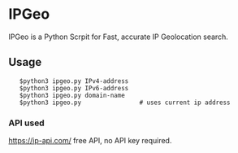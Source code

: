 # IPGeo

IPGeo is a Python Scrpit for Fast, accurate IP Geolocation search.

## Usage

```
   $python3 ipgeo.py IPv4-address
   $python3 ipgeo.py IPv6-address
   $python3 ipgeo.py domain-name
   $python3 ipgeo.py                # uses current ip address
```
    

### API used
https://ip-api.com/  free API, no API key required.
